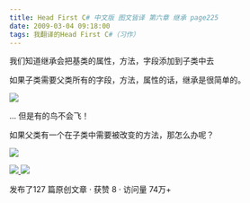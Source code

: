 ```yaml
---
title: Head First C# 中文版 图文皆译 第六章 继承 page225
date: 2009-03-04 09:18:00
tags: 我翻译的Head First C#（习作）
---
```

我们知道继承会把基类的属性，方法，字段添加到子类中去

如果子类需要父类所有的字段，方法，属性的话，继承是很简单的。

![](https://p-blog.csdn.net/images/p_blog_csdn_net/cuipengfei1/EntryImages/20090304/2009-03-04_09-04-20.jpg)

...  但是有的鸟不会飞！

如果父类有一个在子类中需要被改变的方法，那怎么办呢？

![](https://p-blog.csdn.net/images/p_blog_csdn_net/cuipengfei1/EntryImages/20090304/2009-03-04_09-09-48.jpg)



[ ![](https://profile.csdnimg.cn/5/2/5/3_cuipengfei1)
![](https://g.csdnimg.cn/static/user-reg-year/1x/11.png)
](https://blog.csdn.net/cuipengfei1)



发布了127 篇原创文章  ·  获赞 8  ·  访问量 74万+

